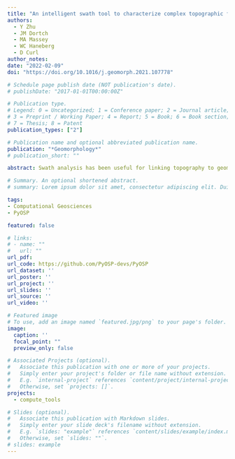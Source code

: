 ```yaml
---
title: "An intelligent swath tool to characterize complex topographic features: theory and application in the teton range, licking river, and olympus mons"
authors:
  - Y Zhu
  - JM Dortch
  - MA Massey
  - WC Haneberg
  - D Curl
author_notes:
date: "2022-02-09"
doi: "https://doi.org/10.1016/j.geomorph.2021.107778"

# Schedule page publish date (NOT publication's date).
# publishDate: "2017-01-01T00:00:00Z"

# Publication type.
# Legend: 0 = Uncategorized; 1 = Conference paper; 2 = Journal article;
# 3 = Preprint / Working Paper; 4 = Report; 5 = Book; 6 = Book section;
# 7 = Thesis; 8 = Patent
publication_types: ["2"]

# Publication name and optional abbreviated publication name.
publication: "*Geomorphology*"
# publication_short: ""

abstract: Swath analysis has been useful for linking topography to geomorphic and tectonic processes in a variety of landscapes. Established swath methods have been limited to rectangular or simplified curvilinear sampling blocks despite most geologic structures having complex boundaries and orientations. Moreover, swath boundaries and intervals are commonly defined by arbitrary boundaries and without defined corner points, which makes reproducibility difficult. To address these shortcomings we developed PyOSP (Python Library for Object-oriented Swath Profile), an open-source library that can objectively characterize complex geomorphic boundaries using elevation, slope angle, topographic position index, or other raster calculations by intelligently assimilating geoprocessing information into swath analysis. In addition, PyOSP has post-processing tools (cross-swath, data reclassification, slice, histogram analysis, etc.) and the ability to communicate easily with other GIS software. To evaluate the utility of PyOSP, we used it in three case studies (Teton Range in Wyoming, Licking River in Kentucky, and Olympus Mons on Mars) that illustrate the library's robustness, from objective quantitative description of the topography to improved insights with post-processing capabilities.

# Summary. An optional shortened abstract.
# summary: Lorem ipsum dolor sit amet, consectetur adipiscing elit. Duis posuere tellus ac convallis placerat. Proin tincidunt magna sed ex sollicitudin condimentum.

tags:
- Computational Geosciences
- PyOSP

featured: false

# links:
# - name: ""
#   url: ""
url_pdf: 
url_code: https://github.com/PyOSP-devs/PyOSP
url_dataset: ''
url_poster: ''
url_project: ''
url_slides: ''
url_source: ''
url_video: ''

# Featured image
# To use, add an image named `featured.jpg/png` to your page's folder. 
image:
  caption: ''
  focal_point: ""
  preview_only: false

# Associated Projects (optional).
#   Associate this publication with one or more of your projects.
#   Simply enter your project's folder or file name without extension.
#   E.g. `internal-project` references `content/project/internal-project/index.md`.
#   Otherwise, set `projects: []`.
projects: 
  - compute_tools

# Slides (optional).
#   Associate this publication with Markdown slides.
#   Simply enter your slide deck's filename without extension.
#   E.g. `slides: "example"` references `content/slides/example/index.md`.
#   Otherwise, set `slides: ""`.
# slides: example
---
```


<!-- {{% callout note %}}
Click the *Cite* button above to demo the feature to enable visitors to import publication metadata into their reference management software.
{{% /callout %}}

{{% callout note %}}
Create your slides in Markdown - click the *Slides* button to check out the example.
{{% /callout %}}

Supplementary notes can be added here, including [code, math, and images](https://wowchemy.com/docs/writing-markdown-latex/). -->
